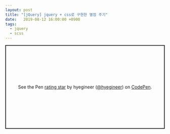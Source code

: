 ```yaml
---
layout: post
title: "[jQuery] jquery + css로 구현한 별점 주기"
date:   2019-08-12 16:00:00 +0900
tags:
  - jquery
  - scss
---
```


<p class="codepen" data-height="265" data-theme-id="dark" data-default-tab="css,result" data-user="hyegineer" data-slug-hash="OKBqqm" style="height: 265px; box-sizing: border-box; display: flex; align-items: center; justify-content: center; border: 2px solid; margin: 1em 0; padding: 1em;" data-pen-title="rating star">
  <span>See the Pen <a href="https://codepen.io/hyegineer/pen/OKBqqm/">
  rating star</a> by hyegineer (<a href="https://codepen.io/hyegineer">@hyegineer</a>)
  on <a href="https://codepen.io">CodePen</a>.</span>
</p>
<script async src="https://static.codepen.io/assets/embed/ei.js"></script>